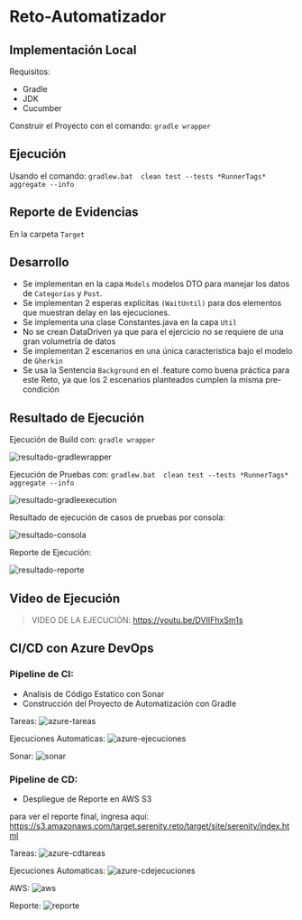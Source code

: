 # Reto-Automatizador

## Implementación Local
Requisitos: 
- Gradle
- JDK 
- Cucumber

Construir el Proyecto con el comando: `gradle wrapper` 

## Ejecución
Usando el comando: `gradlew.bat  clean test --tests *RunnerTags* aggregate --info`

## Reporte de Evidencias
En la carpeta `Target`

## Desarrollo
- Se implementan en la capa `Models` modelos DTO para manejar los datos de `Categorías` y `Post`.
- Se implementan 2 esperas explícitas `(WaitUntil)` para dos elementos que muestran delay en las ejecuciones.
- Se implementa una clase Constantes.java en la capa `Util`
- No se crean DataDriven ya que para el ejercicio no se requiere de una gran volumetría de datos
- Se implementan 2 escenarios en una única caracteristica bajo el modelo de `Gherkin`
- Se usa la Sentencia `Background` en el .feature como buena práctica para este Reto, ya que los 2 escenarios planteados cumplen la misma pre-condición


## Resultado de Ejecución

Ejecución de Build con: `gradle wrapper`

![resultado-gradlewrapper](docs/resultado-gradlewrapper.png)


Ejecución de Pruebas con: `gradlew.bat  clean test --tests *RunnerTags* aggregate --info`

![resultado-gradleexecution](docs/resultado-gradleexecution.png)

Resultado de ejecución de casos de pruebas por consola:

![resultado-consola](docs/resultado-consola.png)

Reporte de Ejecución:

![resultado-reporte](docs/resultado-reporte.png)


## Video de Ejecución

> VIDEO DE LA EJECUCIÓN: https://youtu.be/DVIIFhxSm1s


## CI/CD con Azure DevOps

### Pipeline de CI:
- Analisis de Código Estatico con Sonar
- Construcción del Proyecto de Automatización con Gradle

Tareas:
![azure-tareas](docs/azure-tareas.png)

Ejecuciones Automaticas:
![azure-ejecuciones](docs/azure-ejecuciones.png)

Sonar:
![sonar](docs/sonar.png)



### Pipeline de CD:
- Despliegue de Reporte en AWS S3

para ver el reporte final, ingresa aquí: https://s3.amazonaws.com/target.serenity.reto/target/site/serenity/index.html

Tareas:
![azure-cdtareas](docs/azure-cdtareas.png)

Ejecuciones Automaticas:
![azure-cdejecuciones](docs/azure-cdejecuciones.png)

AWS:
![aws](docs/aws.png)

Reporte:
![reporte](docs/reporte.png)


